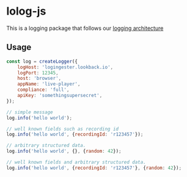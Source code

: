lolog-js
========

This is a logging package that follows our [logging architecture](https://www.notion.so/lookback/Logging-3574fa498c9742d681a8120a7c1bb480)

## Usage

```javascript
const log = createLogger({
    logHost: 'logingester.lookback.io',
    logPort: 12345,
    host: 'browser',
    appName: 'live-player',
    compliance: 'full',
    apiKey: 'somethingsupersecret',
});

// simple message
log.info('hello world');

// well known fields such as recording id
log.info('hello world', {recordingId: 'r123457'});

// arbitrary structured data.
log.info('hello world', {}, {random: 42});

// well known fields and arbitrary structured data.
log.info('hello world', {recordingId: 'r123457'}, {random: 42});
```
